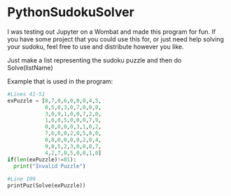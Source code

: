 # PythonSudokuSolver
I was testing out Jupyter on a Wombat and made this program for fun.
If you have some project that you could use this for, or just need help solving your sudoku, feel free to use and distribute however you like.

Just make a list representing the sudoku puzzle and then do Solve(listName)

Example that is used in the program:

```python
#Lines 41-51
exPuzzle = [8,7,0,6,0,0,0,4,5,
            0,5,0,3,0,7,0,0,0,
            3,0,9,1,0,0,7,2,0,
            1,0,0,5,0,0,0,7,9,
            0,0,0,0,0,3,1,0,2,
            7,6,0,0,2,0,5,0,0,
            0,8,0,0,0,0,2,0,4,
            9,0,5,2,3,0,0,8,7,
            4,2,7,0,5,0,0,1,0]
if(len(exPuzzle)!=81):
  print("Invalid Puzzle")
  
#Line 109  
printPuz(Solve(exPuzzle))
```
